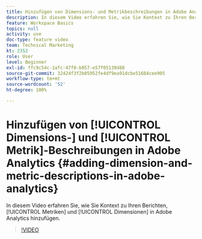 ```yaml
---
title: Hinzufügen von Dimensions- und Metrikbeschreibungen in Adobe Analytics
description: In diesem Video erfahren Sie, wie Sie Kontext zu Ihren Berichten, Metriken und Dimensionen in Adobe Analytics hinzufügen.
feature: Workspace Basics
topics: null
activity: use
doc-type: feature video
team: Technical Marketing
kt: 2352
role: User
level: Beginner
exl-id: ffc9c54c-1afc-47f0-b057-e57f05139d88
source-git-commit: 32424f3f2b05952fe4df9ea91dcbe51684cee905
workflow-type: tm+mt
source-wordcount: '52'
ht-degree: 100%

---
```


# Hinzufügen von [!UICONTROL Dimensions-] und [!UICONTROL Metrik]-Beschreibungen in Adobe Analytics  {#adding-dimension-and-metric-descriptions-in-adobe-analytics}

In diesem Video erfahren Sie, wie Sie Kontext zu Ihren Berichten, [!UICONTROL Metriken] und [!UICONTROL Dimensionen] in Adobe Analytics hinzufügen.

>[!VIDEO](https://video.tv.adobe.com/v/25453/?quality=12)
